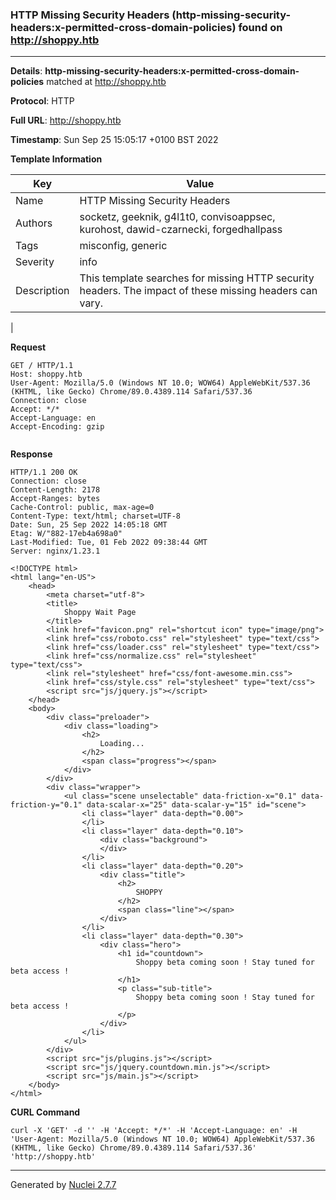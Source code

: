 ### HTTP Missing Security Headers (http-missing-security-headers:x-permitted-cross-domain-policies) found on http://shoppy.htb
---
**Details**: **http-missing-security-headers:x-permitted-cross-domain-policies**  matched at http://shoppy.htb

**Protocol**: HTTP

**Full URL**: http://shoppy.htb

**Timestamp**: Sun Sep 25 15:05:17 +0100 BST 2022

**Template Information**

| Key | Value |
|---|---|
| Name | HTTP Missing Security Headers |
| Authors | socketz, geeknik, g4l1t0, convisoappsec, kurohost, dawid-czarnecki, forgedhallpass |
| Tags | misconfig, generic |
| Severity | info |
| Description | This template searches for missing HTTP security headers. The impact of these missing headers can vary.
 |

**Request**
```http
GET / HTTP/1.1
Host: shoppy.htb
User-Agent: Mozilla/5.0 (Windows NT 10.0; WOW64) AppleWebKit/537.36 (KHTML, like Gecko) Chrome/89.0.4389.114 Safari/537.36
Connection: close
Accept: */*
Accept-Language: en
Accept-Encoding: gzip


```

**Response**
```http
HTTP/1.1 200 OK
Connection: close
Content-Length: 2178
Accept-Ranges: bytes
Cache-Control: public, max-age=0
Content-Type: text/html; charset=UTF-8
Date: Sun, 25 Sep 2022 14:05:18 GMT
Etag: W/"882-17eb4a698a0"
Last-Modified: Tue, 01 Feb 2022 09:38:44 GMT
Server: nginx/1.23.1

<!DOCTYPE html>
<html lang="en-US">
    <head>
        <meta charset="utf-8">
        <title>
            Shoppy Wait Page
        </title>
        <link href="favicon.png" rel="shortcut icon" type="image/png">
        <link href="css/roboto.css" rel="stylesheet" type="text/css">
        <link href="css/loader.css" rel="stylesheet" type="text/css">
        <link href="css/normalize.css" rel="stylesheet" type="text/css">
        <link rel="stylesheet" href="css/font-awesome.min.css">
        <link href="css/style.css" rel="stylesheet" type="text/css">
        <script src="js/jquery.js"></script>
    </head>
    <body>
        <div class="preloader">
            <div class="loading">
                <h2>
                    Loading...
                </h2>
                <span class="progress"></span>
            </div>
        </div>
        <div class="wrapper">
            <ul class="scene unselectable" data-friction-x="0.1" data-friction-y="0.1" data-scalar-x="25" data-scalar-y="15" id="scene">
                <li class="layer" data-depth="0.00">
                </li>
                <li class="layer" data-depth="0.10">
                    <div class="background">
                    </div>
                </li>
                <li class="layer" data-depth="0.20">
                    <div class="title">
                        <h2>
                            SHOPPY
                        </h2>
                        <span class="line"></span>
                    </div>
                </li>
                <li class="layer" data-depth="0.30">
                    <div class="hero">
                        <h1 id="countdown">
                            Shoppy beta coming soon ! Stay tuned for beta access !
                        </h1>
                        <p class="sub-title">
                            Shoppy beta coming soon ! Stay tuned for beta access !
                        </p>
                    </div>
                </li>
            </ul>
        </div>
        <script src="js/plugins.js"></script>
        <script src="js/jquery.countdown.min.js"></script>
        <script src="js/main.js"></script>
    </body>
</html>
```


**CURL Command**
```
curl -X 'GET' -d '' -H 'Accept: */*' -H 'Accept-Language: en' -H 'User-Agent: Mozilla/5.0 (Windows NT 10.0; WOW64) AppleWebKit/537.36 (KHTML, like Gecko) Chrome/89.0.4389.114 Safari/537.36' 'http://shoppy.htb'
```
---
Generated by [Nuclei 2.7.7](https://github.com/projectdiscovery/nuclei)